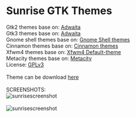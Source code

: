 # Sunrise GTK Themes
Gtk2 themes base on: [Adwaita](https://gitlab.gnome.org/GNOME/gnome-themes-extra/-/tree/gnome-3-22/themes) </br>
Gtk3 themes base on: [Adwaita](https://gitlab.gnome.org/GNOME/gtk/-/tree/gtk-3-24/gtk/theme/Adwaita) </br>
Gnome shell themes base on: [Gnome Shell themes ](https://gitlab.gnome.org/GNOME/gnome-shell/-/tree/gnome-3-38/data/theme)</br>
Cinnamon themes base on: [Cinnamon themes](https://github.com/linuxmint/cinnamon/tree/master/data/theme)</br>
Xfwm4 themes base on: [Xfwm4 Default-theme](https://gitlab.xfce.org/Dridi/xfwm4/-/tree/master/themes/default)</br>
Metacity themes base on: [Metacity](https://gitlab.gnome.org/Archive/gnome-themes-extra/-/tree/a37321cb81e90445eefd903ce58fbdf0b7a16506/themes/Adwaita/metacity-1)</br>
License: [GPLv3](https://choosealicense.com/licenses/gpl-3.0/)</br></br>
Theme can be download [here](https://www.pling.com/p/1258305)</br></br>
SCREENSHOTS:</br>
![sunrisescreenshot](https://i.ibb.co/Wv9P1vK/sunrise-nautilus-screenshots.png "sunrise-nautilus-screenshot")</br></br>
![sunrisescreenshot](https://i.ibb.co/GRPyPFN/sunrise-widget-factory-screenshots.png "sunrise-widget-factory-screenshot")</br>
